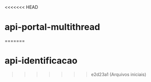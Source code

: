 <<<<<<< HEAD
# api-portal-multithread
=======
# api-identificacao
>>>>>>> e2d23a1 (Arquivos iniciais)
